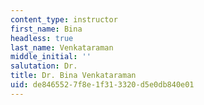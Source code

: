 ```yaml
---
content_type: instructor
first_name: Bina
headless: true
last_name: Venkataraman
middle_initial: ''
salutation: Dr.
title: Dr. Bina Venkataraman
uid: de846552-7f8e-1f31-3320-d5e0db840e01
---
```

